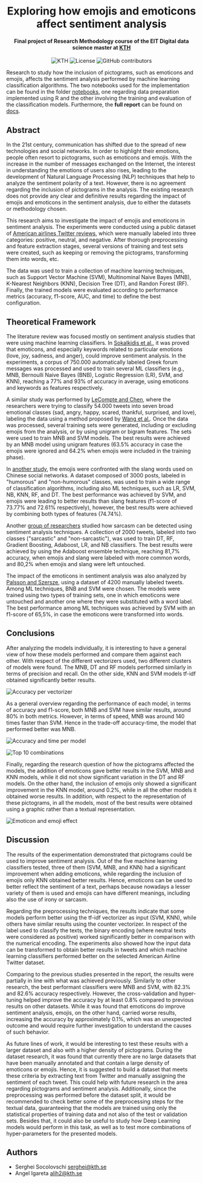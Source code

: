 <h1 align="center">Exploring how emojis and emoticons affect sentiment analysis</h1>
<h4 align="center">Final project of Research Methodology course of the EIT Digital data science master at <a href="https://www.kth.se/en">KTH</a></h4>

<p align="center">
  <img alt="KTH" src="https://img.shields.io/badge/EIT%20Digital-KTH-%231954a6?style=flat-square" />  
  <img alt="License" src="https://img.shields.io/github/license/angeligareta/pictograms-sentiment-analysis?style=flat-square" />
  <img alt="GitHub contributors" src="https://img.shields.io/github/contributors/angeligareta/pictograms-sentiment-analysis?style=flat-square" />
</p>

Research to study how the inclusion of pictograms, such as emoticons and emojis, affects the sentiment analysis performed by machine learning classification algorithms. The two notebooks used for the implementation can be found in the folder [notebooks](notebooks), one regarding data preparation implemented using R and the other involving the training and evaluation of the classification models. Furthermore, the **full report** can be found on [docs](docs/report.pdf).

## Abstract
In the 21st century, communication has shifted due to the spread of new technologies and social networks. In order to highlight their emotions, people often resort to pictograms, such as emoticons and emojis. With the increase in the number of messages exchanged on the Internet, the interest in understanding the emotions of users also rises, leading to the development of Natural Language Processing (NLP) techniques that help to analyze the sentiment polarity of a text. However, there is no agreement regarding the inclusion of pictograms in the analysis. The existing research does not provide any clear and definitive results regarding the impact of emojis and emoticons in the sentiment analysis, due to either the datasets or methodology chosen.

This research aims to investigate the impact of emojis and emoticons in sentiment analysis. The experiments were conducted using a public dataset of [American airlines Twitter reviews](https://www.kaggle.com/crowdflower/twitter-airline-sentiment), which were manually labeled into three categories: positive, neutral, and negative. After thorough preprocessing and feature extraction stages, several versions of training and test sets were created, such as keeping or removing the pictograms, transforming them into words, etc.
    
The data was used to train a collection of machine learning techniques, such as Support Vector Machine (SVM), Multinominal Naive Bayes (MNB), K-Nearest Neighbors (KNN), Decision Tree (DT), and Randon Forest (RF). Finally, the trained models were evaluated according to performance metrics (accuracy, f1-score, AUC, and time) to define the best configuration.

## Theoretical Framework
The literature review was focused mostly on sentiment analysis studies that were using machine learning classifiers. In [Sokalkidis et al.](https://ieeexplore.ieee.org/abstract/document/6927613/), it was proved that emoticons, and especially keywords related to particular emotions (love, joy, sadness, and anger), could improve sentiment analysis. In the experiments, a corpus of 750.000 automatically labeled Greek forum messages was processed and used to train several ML classifiers (e.g., MNB, Bernoulli Naive Bayes (BNB), Logistic Regression (LR), SVM, and KNN), reaching a 77% and 93% of accuracy in average, using emoticons and keywords as features respectively. 

A similar study was performed by [LeCompte and Chen](https://ieeexplore.ieee.org/abstract/document/8560896/), where the researchers were trying to classify 54.000 tweets into seven broad emotional classes (sad, angry, happy, scared, thankful, surprised, and love), labeling the data using a method proposed by [Wang et al.](https://ieeexplore.ieee.org/abstract/document/6406313/). Once the data was processed, several training sets were generated, including or excluding emojis from the analysis, or by using unigram or bigram features. The sets were used to train MNB and SVM models. The best results were achieved by an MNB model using unigram features (63.5% accuracy in case the emojis were ignored and 64.2% when emojis were included in the training phase).

In [another study](http://ceur-ws.org/Vol-2328/3_3_paper_10.pdf), the emojis were confronted with the slang words used on Chinese social networks. A dataset composed of 3000 posts, labeled in "humorous" and "non-humorous" classes, was used to train a wide range of classification algorithms, including also ML techniques, such as LR, SVM, NB, KNN, RF, and DT. The best performance was achieved by SVM, and emojis were leading to better results than slang features (f1-score of 73.77% and 72.61% respectively), however, the best results were achieved by combining both types of features (74.74%). 

Another [group of researchers](https://ieeexplore.ieee.org/abstract/document/8169892/) studied how sarcasm can be detected using sentiment analysis techniques. A collection of 2000 tweets, labeled into two classes ("sarcastic" and "non-sarcastic"), was used to train DT, RF, Gradient Boosting, Adaboost, LR, and NB classifiers. The best results were achieved by using the Adaboost ensemble technique, reaching 81,7% accuracy, when emojis and slang were labeled with more common words, and 80,2% when emojis and slang were left untouched. 

The impact of the emoticons in sentiment analysis was also analyzed by [Palsson and Szersze](https://www.diva-portal.org/smash/record.jsf?pid=diva2%3A930520&dswid=6948), using a dataset of 4200 manually labeled tweets. Among ML techniques, BNB and SVM were chosen. The models were trained using two types of training sets, one in which emoticons were untouched and another one where they were substituted with a word label. The best performance among ML techniques was achieved by SVM with an f1-score of 65,5%, in case the emoticons were transformed into words.
    
## Conclusions
After analyzing the models individually, it is interesting to have a general view of how these models performed and compare them against each other. With respect of the different vectorizers used, two different clusters of models were found. The MNB, DT and RF models performed similarly in terms of precision and recall. On the other side, KNN and SVM models tf-idf obtained significantly better results.

![Accuracy per vectorizer](docs/conclusions_1.jpg)

As a general overview regarding the performance of each model, in terms of accuracy and f1-score, both MNB and SVM have similar results, around 80% in both metrics. However, in terms of speed, MNB was around 140 times faster than SVM. Hence in the trade-off accuracy-time, the model that performed better was MNB.

![Accuracy and time per model](docs/conclusions_2.jpg)

![Top 10 combinations](docs/top_10_combinations.jpg)

Finally, regarding the research question of how the pictograms affected the models, the addition of emoticons gave better results in the SVM, MNB and KNN models, while it did not show significant variation in the DT and RF models. On the other hand, the inclusion of emojis only showed a significant improvement in the KNN model, around 0.2%, while in all the other models it obtained worse results. In addition, with respect to the representation of these pictograms, in all the models, most of the best results were obtained using a graphic rather than a textual representation.

![Emoticon and emoji effect](docs/emoticon_and_emoji_effect.jpg)

## Discussion
The results of the experimentation demonstrated that pictograms could be used to improve sentiment analysis. Out of the five machine learning classifiers tested, three of them (SVM, MNB, and KNN) had a significant improvement when adding emoticons, while regarding the inclusion of emojis only KNN obtained better results. Hence, emoticons can be used to better reflect the sentiment of a text, perhaps because nowadays a lesser variety of them is used and emojis can have different meanings, including also the use of irony or sarcasm.

Regarding the preprocessing techniques, the results indicate that some models perform better using the tf-idf vectorizer as input (SVM, KNN), while others have similar results using the counter vectorizer. In respect of the label used to classify the texts, the binary encoding (where neutral texts were considered as positive) worked significantly better in comparison with the numerical encoding. The experiments also showed how the input data can be transformed to obtain better results in tweets and which machine learning classifiers performed better on the selected American Airline Twitter dataset.

Comparing to the previous studies presented in the report, the results were partially in line with what was achieved previously. Similarly to other research, the best performant classifiers were MNB and SVM, with 82.3% and 82.6% accuracy respectively. However, the cross-validation and hyper-tuning helped improve the accuracy by at least 0.8% compared to previous results on other datasets. While it was found that emoticons do improve sentiment analysis, emojis, on the other hand, carried worse results, increasing the accuracy by approximately 0.1%, which was an unexpected outcome and would require further investigation to understand the causes of such behavior. 

As future lines of work, it would be interesting to test these results with a larger dataset and also with a higher density of pictograms. During the dataset research, it was found that currently there are no large datasets that have been manually annotated and that contain a large density of emoticons or emojis. Hence, it is suggested to build a dataset that meets these criteria by extracting text from Twitter and manually assigning the sentiment of each tweet. This could help with future research in the area regarding pictograms and sentiment analysis. Additionally, since the preprocessing was performed before the dataset split, it would be recommended to check better some of the preprocessing steps for the textual data, guaranteeing that the models are trained using only the statistical properties of training data and not also of the test or validation sets. Besides that, it could also be useful to study how Deep Learning models would perform in this task, as well as to test more combinations of hyper-parameters for the presented models. 

## Authors
- Serghei Socolovschi [serghei@kth.se](mailto:serghei@kth.se)
- Angel Igareta [alih2@kth.se](mailto:alih2@kth.se)

